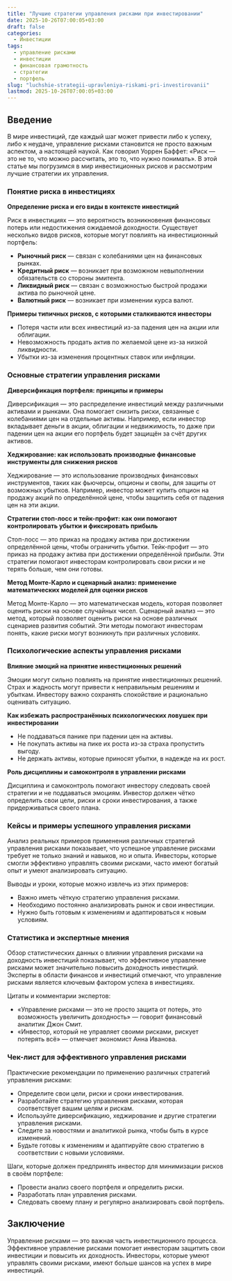 ```yaml
---
title: "Лучшие стратегии управления рисками при инвестировании"
date: 2025-10-26T07:00:05+03:00
draft: false
categories:
  - Инвестиции
tags:
  - управление рисками
  - инвестиции
  - финансовая грамотность
  - стратегии
  - портфель
slug: "luchshie-strategii-upravleniya-riskami-pri-investirovanii"
lastmod: 2025-10-26T07:00:05+03:00
---
```


## Введение

В мире инвестиций, где каждый шаг может привести либо к успеху, либо к неудаче, управление рисками становится не просто важным аспектом, а настоящей наукой. Как говорил Уоррен Баффет: «Риск — это не то, что можно рассчитать, это то, что нужно понимать». В этой статье мы погрузимся в мир инвестиционных рисков и рассмотрим лучшие стратегии их управления.

### Понятие риска в инвестициях

**Определение риска и его виды в контексте инвестиций**

Риск в инвестициях — это вероятность возникновения финансовых потерь или недостижения ожидаемой доходности. Существует несколько видов рисков, которые могут повлиять на инвестиционный портфель:

- **Рыночный риск** — связан с колебаниями цен на финансовых рынках.
- **Кредитный риск** — возникает при возможном невыполнении обязательств со стороны эмитента.
- **Ликвидный риск** — связан с возможностью быстрой продажи актива по рыночной цене.
- **Валютный риск** — возникает при изменении курса валют.

**Примеры типичных рисков, с которыми сталкиваются инвесторы**

- Потеря части или всех инвестиций из-за падения цен на акции или облигации.
- Невозможность продать актив по желаемой цене из-за низкой ликвидности.
- Убытки из-за изменения процентных ставок или инфляции.

### Основные стратегии управления рисками

**Диверсификация портфеля: принципы и примеры**

Диверсификация — это распределение инвестиций между различными активами и рынками. Она помогает снизить риски, связанные с колебаниями цен на отдельные активы. Например, если инвестор вкладывает деньги в акции, облигации и недвижимость, то даже при падении цен на акции его портфель будет защищён за счёт других активов.

**Хеджирование: как использовать производные финансовые инструменты для снижения рисков**

Хеджирование — это использование производных финансовых инструментов, таких как фьючерсы, опционы и свопы, для защиты от возможных убытков. Например, инвестор может купить опцион на продажу акций по определённой цене, чтобы защитить себя от падения цен на эти акции.

**Стратегии стоп-лосс и тейк-профит: как они помогают контролировать убытки и фиксировать прибыль**

Стоп-лосс — это приказ на продажу актива при достижении определённой цены, чтобы ограничить убытки. Тейк-профит — это приказ на продажу актива при достижении определённой прибыли. Эти стратегии помогают инвесторам контролировать свои риски и не терять больше, чем они готовы.

**Метод Монте-Карло и сценарный анализ: применение математических моделей для оценки рисков**

Метод Монте-Карло — это математическая модель, которая позволяет оценить риски на основе случайных чисел. Сценарный анализ — это метод, который позволяет оценить риски на основе различных сценариев развития событий. Эти методы помогают инвесторам понять, какие риски могут возникнуть при различных условиях.

### Психологические аспекты управления рисками

**Влияние эмоций на принятие инвестиционных решений**

Эмоции могут сильно повлиять на принятие инвестиционных решений. Страх и жадность могут привести к неправильным решениям и убыткам. Инвестору важно сохранять спокойствие и рационально оценивать ситуацию.

**Как избежать распространённых психологических ловушек при инвестировании**

- Не поддаваться панике при падении цен на активы.
- Не покупать активы на пике их роста из-за страха пропустить выгоду.
- Не держать активы, которые приносят убытки, в надежде на их рост.

**Роль дисциплины и самоконтроля в управлении рисками**

Дисциплина и самоконтроль помогают инвестору следовать своей стратегии и не поддаваться эмоциям. Инвестор должен чётко определить свои цели, риски и сроки инвестирования, а также придерживаться своего плана.

### Кейсы и примеры успешного управления рисками

Анализ реальных примеров применения различных стратегий управления рисками показывает, что успешное управление рисками требует не только знаний и навыков, но и опыта. Инвесторы, которые смогли эффективно управлять своими рисками, часто имеют богатый опыт и умеют анализировать ситуацию.

Выводы и уроки, которые можно извлечь из этих примеров:

- Важно иметь чёткую стратегию управления рисками.
- Необходимо постоянно анализировать рынок и свои инвестиции.
- Нужно быть готовым к изменениям и адаптироваться к новым условиям.

### Статистика и экспертные мнения

Обзор статистических данных о влиянии управления рисками на доходность инвестиций показывает, что эффективное управление рисками может значительно повысить доходность инвестиций. Эксперты в области финансов и инвестиций отмечают, что управление рисками является ключевым фактором успеха в инвестициях.

Цитаты и комментарии экспертов:

- «Управление рисками — это не просто защита от потерь, это возможность увеличить доходность» — говорит финансовый аналитик Джон Смит.
- «Инвестор, который не управляет своими рисками, рискует потерять всё» — отмечает экономист Анна Иванова.

### Чек-лист для эффективного управления рисками

Практические рекомендации по применению различных стратегий управления рисками:

- Определите свои цели, риски и сроки инвестирования.
- Разработайте стратегию управления рисками, которая соответствует вашим целям и рискам.
- Используйте диверсификацию, хеджирование и другие стратегии управления рисками.
- Следите за новостями и аналитикой рынка, чтобы быть в курсе изменений.
- Будьте готовы к изменениям и адаптируйте свою стратегию в соответствии с новыми условиями.

Шаги, которые должен предпринять инвестор для минимизации рисков в своём портфеле:

- Провести анализ своего портфеля и определить риски.
- Разработать план управления рисками.
- Следовать своему плану и регулярно анализировать свой портфель.

## Заключение

Управление рисками — это важная часть инвестиционного процесса. Эффективное управление рисками помогает инвесторам защитить свои инвестиции и повысить их доходность. Инвесторы, которые умеют управлять своими рисками, имеют больше шансов на успех в мире инвестиций.
